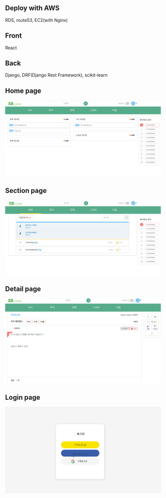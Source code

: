 ## Deploy with AWS
RDS, route53, EC2(with Nginx) <br>

## Front
React <br>

## Back
Django, DRF(Django Rest Framework), scikit-learn

## Home page
![homepage](./images/23cluster_capture2.PNG)<br>

## Section page
![sectionpage](./images/23cluster_capture1.PNG)<br>

## Detail page
![detailpage](./images/23cluster_capture3.PNG)<br>

## Login page
![loginpage](./images/23cluster_capture4.PNG)<br>
